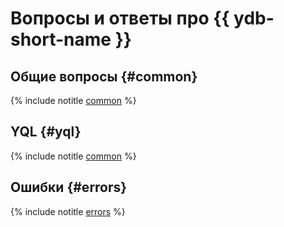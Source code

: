 # Вопросы и ответы про {{ ydb-short-name }}

## Общие вопросы {#common}

{% include notitle [common](faq/common.md) %}

## YQL {#yql}

{% include notitle [common](faq/yql.md) %}

## Ошибки {#errors}

{% include notitle [errors](faq/errors.md) %}

